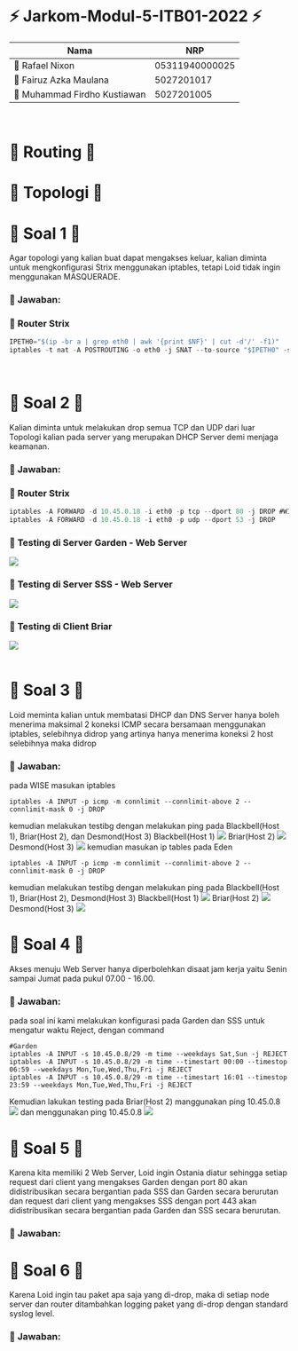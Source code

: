 # :zap: **Jarkom-Modul-5-ITB01-2022** :zap:

| Nama                               | NRP            |
|------------------------------------|----------------|
| 	:adult: Rafael Nixon              | 05311940000025 |
| 	:adult: Fairuz Azka Maulana       | 5027201017     |
| 	:adult: Muhammad Firdho Kustiawan | 5027201005     | 
<br/>

# :large_blue_circle: **Routing** :large_blue_circle: 

# :large_blue_circle: **Topologi** :large_blue_circle: 

# :large_blue_circle: **Soal 1** :large_blue_circle: 
Agar topologi yang kalian buat dapat mengakses keluar, kalian diminta untuk mengkonfigurasi Strix menggunakan iptables, tetapi Loid tidak ingin menggunakan MASQUERADE.

### :triangular_flag_on_post: **Jawaban:**

### :rocket: **Router Strix** 
```JavaScript
IPETH0="$(ip -br a | grep eth0 | awk '{print $NF}' | cut -d'/' -f1)"
iptables -t nat -A POSTROUTING -o eth0 -j SNAT --to-source "$IPETH0" -s 10.45.0.0/21
```
<br>

# :large_blue_circle: **Soal 2** :large_blue_circle: 
Kalian diminta untuk melakukan drop semua TCP dan UDP dari luar Topologi kalian pada server yang merupakan DHCP Server demi menjaga keamanan.

### :triangular_flag_on_post: **Jawaban:**

### :rocket: **Router Strix** 
```JavaScript
iptables -A FORWARD -d 10.45.0.18 -i eth0 -p tcp --dport 80 -j DROP #WISE
iptables -A FORWARD -d 10.45.0.18 -i eth0 -p udp --dport 53 -j DROP 
```
### :triangular_flag_on_post: **Testing di Server Garden - Web Server**  
<img src="./img/Nomor2aTCP.png">

### :triangular_flag_on_post: **Testing di Server SSS - Web Server**  
<img src="./img/Nomor2bTCP.png">

### :triangular_flag_on_post: **Testing di Client Briar**  
<img src="./img/Nomor2cTCP.png">
<br>
<br>

# :large_blue_circle: **Soal 3** :large_blue_circle: 
Loid meminta kalian untuk membatasi DHCP dan DNS Server hanya boleh menerima maksimal 2 koneksi ICMP secara bersamaan menggunakan iptables, selebihnya didrop yang artinya hanya menerima koneksi 2 host selebihnya maka didrop

### :triangular_flag_on_post: **Jawaban:**
pada WISE masukan iptables
```
iptables -A INPUT -p icmp -m connlimit --connlimit-above 2 --connlimit-mask 0 -j DROP
```
kemudian melakukan testibg dengan melakukan ping pada Blackbell(Host 1), Briar(Host 2), dan Desmond(Host 3)
Blackbell(Host 1)
<img src="./img/Nomor3a.png">
Briar(Host 2)
<img src="./img/Nomor3b.png">
Desmond(Host 3)
<img src="./img/Nomor3c.png">
kemudian masukan ip tables pada Eden 
```
iptables -A INPUT -p icmp -m connlimit --connlimit-above 2 --connlimit-mask 0 -j DROP
```
kemudian melakukan testibg dengan melakukan ping pada Blackbell(Host 1), Briar(Host 2), Desmond(Host 3)
Blackbell(Host 1)
<img src="./img/Nomor3d.png">
Briar(Host 2)
<img src="./img/Nomor3e.png">
Desmond(Host 3)
<img src="./img/Nomor3f.png">

# :large_blue_circle: **Soal 4** :large_blue_circle: 
Akses menuju Web Server hanya diperbolehkan disaat jam kerja yaitu Senin sampai Jumat pada pukul 07.00 - 16.00.

### :triangular_flag_on_post: **Jawaban:**
pada soal ini kami melakukan konfigurasi pada Garden dan SSS untuk mengatur waktu Reject, dengan command

```
#Garden
iptables -A INPUT -s 10.45.0.8/29 -m time --weekdays Sat,Sun -j REJECT
iptables -A INPUT -s 10.45.0.8/29 -m time --timestart 00:00 --timestop 06:59 --weekdays Mon,Tue,Wed,Thu,Fri -j REJECT
iptables -A INPUT -s 10.45.0.8/29 -m time --timestart 16:01 --timestop 23:59 --weekdays Mon,Tue,Wed,Thu,Fri -j REJECT
```
Kemudian lakukan testing pada Briar(Host 2)
manggunakan ping 10.45.0.8
<img src="./img/Nomor4a.png">
dan menggunakan ping 10.45.0.8
<img src="./img/Nomor4_Wes Dec 7 09-35-00 UTC 2022.png">

# :large_blue_circle: **Soal 5** :large_blue_circle: 
Karena kita memiliki 2 Web Server, Loid ingin Ostania diatur sehingga setiap request dari client yang mengakses Garden dengan port 80 akan didistribusikan secara bergantian pada SSS dan Garden secara berurutan dan request dari client yang mengakses SSS dengan port 443 akan didistribusikan secara bergantian pada Garden dan SSS secara berurutan.

### :triangular_flag_on_post: **Jawaban:**

# :large_blue_circle: **Soal 6** :large_blue_circle: 
Karena Loid ingin tau paket apa saja yang di-drop, maka di setiap node server dan router ditambahkan logging paket yang di-drop dengan standard syslog level.


### :triangular_flag_on_post: **Jawaban:**
